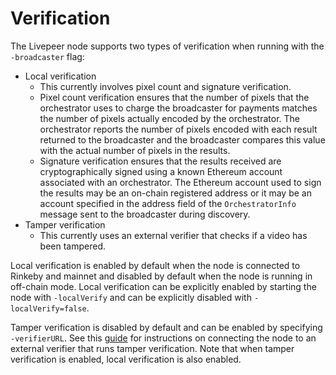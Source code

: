 # Verification

The Livepeer node supports two types of verification when running with the `-broadcaster` flag:

- Local verification
    - This currently involves pixel count and signature verification.
    - Pixel count verification ensures that the number of pixels that the orchestrator uses to charge the broadcaster for payments matches the number of pixels actually encoded by the orchestrator. The orchestrator reports the number of pixels encoded with each result returned to the broadcaster and the broadcaster compares this value with the actual number of pixels in the results.
    - Signature verification ensures that the results received are cryptographically signed using a known Ethereum account associated with an orchestrator. The Ethereum account used to sign the results may be an on-chain registered address or it may be an account specified in the address field of the `OrchestratorInfo` message sent to the broadcaster during discovery.
- Tamper verification
    - This currently uses an external verifier that checks if a video has been tampered.

Local verification is enabled by default when the node is connected to Rinkeby and mainnet and disabled by default when the node is running in off-chain mode. Local verification can be explicitly enabled by starting the node with `-localVerify` and can be explicitly disabled with `-localVerify=false`.

Tamper verification is disabled by default and can be enabled by specifying `-verifierURL`. See this [guide](https://livepeer.readthedocs.io/en/latest/broadcasting.html#transcoding-verification-experimental) for instructions on connecting the node to an external verifier that runs tamper verification. Note that when tamper verification is enabled, local verification is also enabled.